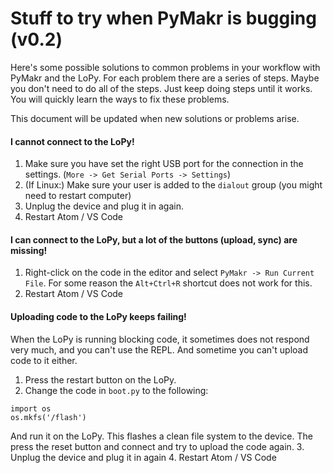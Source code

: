 # Stuff to try when PyMakr is bugging (v0.2)

Here's some possible solutions to common problems in your workflow with PyMakr and the LoPy. For each problem there are a series of steps. Maybe you don't need to do all of the steps. Just keep doing steps until it works. You will quickly learn the ways to fix these problems.

This document will be updated when new solutions or problems arise.

#### I cannot connect to the LoPy!
1. Make sure you have set the right USB port for the connection in the settings. (`More -> Get Serial Ports -> Settings`)
2. (If Linux:) Make sure your user is added to the `dialout` group (you might need to restart computer)
3. Unplug the device and plug it in again.
4. Restart Atom / VS Code

#### I can connect to the LoPy, but a lot of the buttons (upload, sync) are missing!
1. Right-click on the code in the editor and select `PyMakr -> Run Current File`. For some reason the `Alt+Ctrl+R` shortcut does not work for this.
2. Restart Atom / VS Code

#### Uploading code to the LoPy keeps failing!
When the LoPy is running blocking code, it sometimes does not respond very much, and you can't use the REPL. And sometime you can't upload code to it either.
1. Press the restart button on the LoPy.
2. Change the code in `boot.py` to the following:
```
import os
os.mkfs('/flash')
```
And run it on the LoPy. This flashes a clean file system to the device. The press the reset button and connect and try to upload the code again.
3. Unplug the device and plug it in again
4. Restart Atom / VS Code
